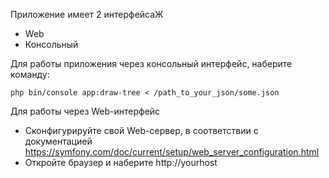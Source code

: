 Приложение имеет 2 интерфейсаЖ
 * Web
 * Консольный
 
Для работы приложения через консольный интерфейс, наберите команду:
```
php bin/console app:draw-tree < /path_to_your_json/some.json
```
Для работы через Web-интерфейс
* Сконфигурируйте свой Web-сервер, в соответствии с документацией
https://symfony.com/doc/current/setup/web_server_configuration.html
* Откройте браузер и наберите http://yourhost
  
